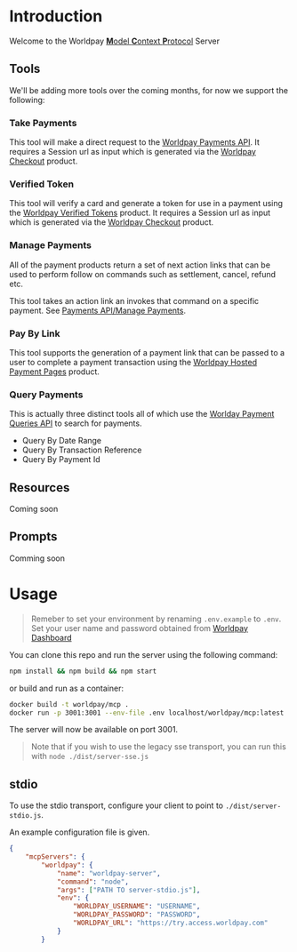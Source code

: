# Introduction

Welcome to the Worldpay [**M**odel **C**ontext **P**rotocol](https://modelcontextprotocol.io/) Server

## Tools

We'll be adding more tools over the coming months, for now we support the following:

### Take Payments

This tool will make a direct request to the [Worldpay Payments API](https://developer.worldpay.com/products/access/payments/card-payment).
It requires a Session url as input which is generated via the [Worldpay Checkout](https://developer.worldpay.com/products/access/checkout/web/card-only) product.

### Verified Token

This tool will verify a card and generate a token for use in a payment using the [Worldpay Verified Tokens](https://developer.worldpay.com/products/access/verified-tokens) product.
It requires a Session url as input which is generated via the [Worldpay Checkout](https://developer.worldpay.com/products/access/checkout/web/card-only) product.

### Manage Payments

All of the payment products return a set of next action links that can be used to perform follow on commands such as settlement, cancel, refund etc.

This tool takes an action link an invokes that command on a specific payment. See [Payments API/Manage Payments](https://developer.worldpay.com/products/access/payments/openapi/manage-payments).

### Pay By Link

This tool supports the generation of a payment link that can be passed to a user to complete a payment transaction using the [Worldpay Hosted Payment Pages](https://developer.worldpay.com/products/access/hosted-payment-pages) product.

### Query Payments

This is actually three distinct tools all of which use the [Worlday Payment Queries API](https://developer.worldpay.com/products/access/payment-queries) to search for payments.

* Query By Date Range
* Query By Transaction Reference
* Query By Payment Id

## Resources
Coming soon

## Prompts
Comming soon

# Usage

>Remeber to set your environment by renaming ```.env.example``` to ```.env```. Set your user name and password obtained from [Worldpay Dashboard](https://dashboard.worldpay.com/)

You can clone this repo and run the server using the following command:

```bash
npm install && npm build && npm start
```

or build and run as a container:

```bash
docker build -t worldpay/mcp .  
docker run -p 3001:3001 --env-file .env localhost/worldpay/mcp:latest
```

The server will now be available on port 3001.

>Note that if you wish to use the legacy sse transport, you can run this with ```node ./dist/server-sse.js```

## stdio

To use the stdio transport, configure your client to point to ```./dist/server-stdio.js```.

An example configuration file is given.

```json
{
    "mcpServers": {
        "worldpay": {
            "name": "worldpay-server",
            "command": "node",
            "args": ["PATH TO server-stdio.js"],
            "env": {
                "WORLDPAY_USERNAME": "USERNAME",
                "WORLDPAY_PASSWORD": "PASSWORD",
                "WORLDPAY_URL": "https://try.access.worldpay.com"
            }
        }
```

